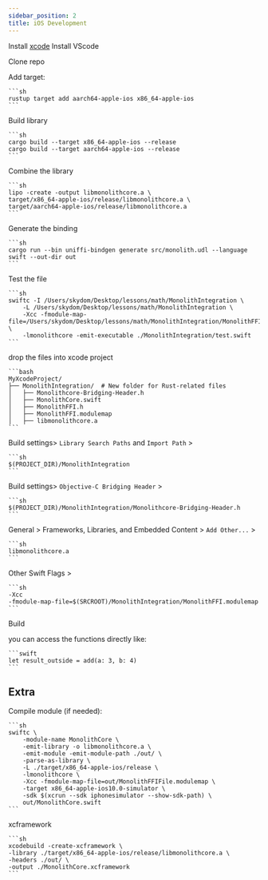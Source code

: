 ```yaml
---
sidebar_position: 2
title: iOS Development
---
```


Install [xcode](https://developer.apple.com/xcode/)
Install VScode

Clone repo

Add target:

    ```sh
    rustup target add aarch64-apple-ios x86_64-apple-ios
    ```

Build library

    ```sh
    cargo build --target x86_64-apple-ios --release
    cargo build --target aarch64-apple-ios --release
    ```

Combine the library

    ```sh
    lipo -create -output libmonolithcore.a \
    target/x86_64-apple-ios/release/libmonolithcore.a \
    target/aarch64-apple-ios/release/libmonolithcore.a
    ```

Generate the binding

    ```sh
    cargo run --bin uniffi-bindgen generate src/monolith.udl --language swift --out-dir out
    ```

Test the file

    ```sh
    swiftc -I /Users/skydom/Desktop/lessons/math/MonolithIntegration \
        -L /Users/skydom/Desktop/lessons/math/MonolithIntegration \
        -Xcc -fmodule-map-file=/Users/skydom/Desktop/lessons/math/MonolithIntegration/MonolithFFI.modulemap \
        -lmonolithcore -emit-executable ./MonolithIntegration/test.swift
    ```

drop the files into xcode project

    ```bash
    MyXcodeProject/
    ├── MonolithIntegration/  # New folder for Rust-related files
    │   ├── Monolithcore-Bridging-Header.h
    │   ├── MonolithCore.swift
    │   ├── MonolithFFI.h
    │   ├── MonolithFFI.modulemap
    │   ├── libmonolithcore.a
    ```

Build settings> `Library Search Paths` and  `Import Path` >

    ```sh
    $(PROJECT_DIR)/MonolithIntegration
    ```

Build settings> `Objective-C Bridging Header` >

    ```sh
    $(PROJECT_DIR)/MonolithIntegration/Monolithcore-Bridging-Header.h
    ```

General > Frameworks, Libraries, and Embedded Content > `Add Other...` >

    ```sh
    libmonolithcore.a
    ```

Other Swift Flags >

    ```sh
    -Xcc
    -fmodule-map-file=$(SRCROOT)/MonolithIntegration/MonolithFFI.modulemap
    ```

Build

you can access the functions directly like:

    ```swift
    let result_outside = add(a: 3, b: 4)
    ```

## Extra

Compile module (if needed):

    ```sh
    swiftc \
        -module-name MonolithCore \
        -emit-library -o libmonolithcore.a \
        -emit-module -emit-module-path ./out/ \
        -parse-as-library \
        -L ./target/x86_64-apple-ios/release \
        -lmonolithcore \
        -Xcc -fmodule-map-file=out/MonolithFFIFile.modulemap \
        -target x86_64-apple-ios10.0-simulator \
        -sdk $(xcrun --sdk iphonesimulator --show-sdk-path) \
        out/MonolithCore.swift
    ```

xcframework

    ```sh
    xcodebuild -create-xcframework \
    -library ./target/x86_64-apple-ios/release/libmonolithcore.a \
    -headers ./out/ \
    -output ./MonolithCore.xcframework
    ```
